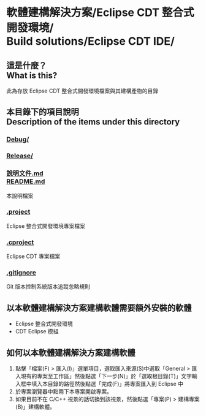 # 軟體建構解決方案/Eclipse CDT 整合式開發環境/<br>Build solutions/Eclipse CDT IDE/
## 這是什麼？<br />What is this?
此為存放 Eclipse CDT 整合式開發環境檔案與其建構產物的目錄

## 本目錄下的項目說明<br />Description of the items under this directory
### [Debug/](Debug/)
### [Release/](Release/)
### [說明文件.md<br>README.md](README.md)
本說明檔案
### [.project](.project)
Eclipse 整合式開發環境專案檔案
### [.cproject](.cproject)
Eclipse CDT 專案檔案
### [.gitignore](.gitignore)
Git 版本控制系統版本追蹤忽略規則

## 以本軟體建構解決方案建構軟體需要額外安裝的軟體
* Eclipse 整合式開發環境
* CDT Eclipse 模組

## 如何以本軟體建構解決方案建構軟體
1. 點擊「檔案(F) > 匯入(I)」選單項目，選取匯入來源(S)中選取「General > 匯入現有的專案至工作區」然後點選「下一步(N)」於「選取根目錄(T)」文字輸入框中填入本目錄的路徑然後點選「完成(F)」將專案匯入到 Eclipse 中
2. 於專案瀏覽器中點兩下本專案開啟專案。
3. 如果目前不在 C/C++ 視景的話切換到該視景，然後點選「專案(P) > 建構專案(B)」建構軟體。
